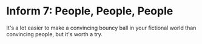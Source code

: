 # Inform 7: People, People, People

It's a lot easier to make a convincing bouncy ball in your fictional world than convincing people, but it's worth a try.


